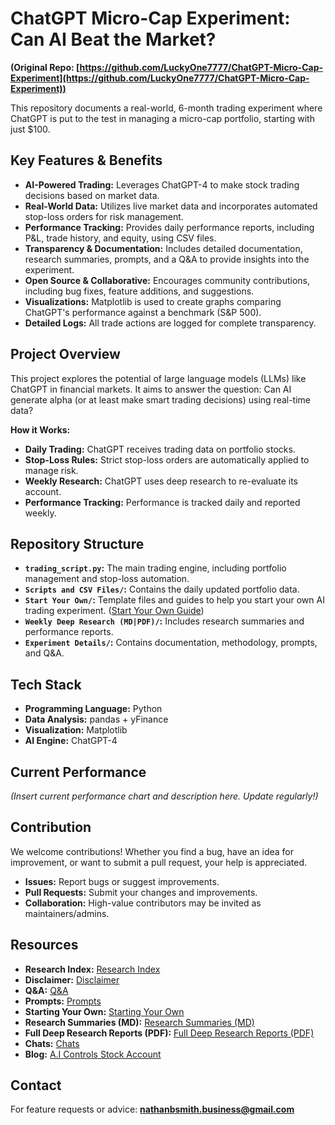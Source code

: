 # ChatGPT Micro-Cap Experiment: Can AI Beat the Market?

**(Original Repo: [https://github.com/LuckyOne7777/ChatGPT-Micro-Cap-Experiment](https://github.com/LuckyOne7777/ChatGPT-Micro-Cap-Experiment))**

This repository documents a real-world, 6-month trading experiment where ChatGPT is put to the test in managing a micro-cap portfolio, starting with just $100.

## Key Features & Benefits

*   **AI-Powered Trading:**  Leverages ChatGPT-4 to make stock trading decisions based on market data.
*   **Real-World Data:** Utilizes live market data and incorporates automated stop-loss orders for risk management.
*   **Performance Tracking:** Provides daily performance reports, including P&L, trade history, and equity, using CSV files.
*   **Transparency & Documentation:** Includes detailed documentation, research summaries, prompts, and a Q&A to provide insights into the experiment.
*   **Open Source & Collaborative:**  Encourages community contributions, including bug fixes, feature additions, and suggestions.
*   **Visualizations:** Matplotlib is used to create graphs comparing ChatGPT's performance against a benchmark (S&P 500).
*   **Detailed Logs:**  All trade actions are logged for complete transparency.

## Project Overview

This project explores the potential of large language models (LLMs) like ChatGPT in financial markets.  It aims to answer the question:  Can AI generate alpha (or at least make smart trading decisions) using real-time data?

**How it Works:**

*   **Daily Trading:** ChatGPT receives trading data on portfolio stocks.
*   **Stop-Loss Rules:** Strict stop-loss orders are automatically applied to manage risk.
*   **Weekly Research:**  ChatGPT uses deep research to re-evaluate its account.
*   **Performance Tracking:**  Performance is tracked daily and reported weekly.

## Repository Structure

*   **`trading_script.py`:**  The main trading engine, including portfolio management and stop-loss automation.
*   **`Scripts and CSV Files/`:** Contains the daily updated portfolio data.
*   **`Start Your Own/`:**  Template files and guides to help you start your own AI trading experiment. ([Start Your Own Guide](https://github.com/LuckyOne7777/ChatGPT-Micro-Cap-Experiment/blob/main/Start%20Your%20Own/README.md))
*   **`Weekly Deep Research (MD|PDF)/`:** Includes research summaries and performance reports.
*   **`Experiment Details/`:** Contains documentation, methodology, prompts, and Q&A.

## Tech Stack

*   **Programming Language:** Python
*   **Data Analysis:** pandas + yFinance
*   **Visualization:** Matplotlib
*   **AI Engine:** ChatGPT-4

## Current Performance

*(Insert current performance chart and description here.  Update regularly!)*

## Contribution

We welcome contributions!  Whether you find a bug, have an idea for improvement, or want to submit a pull request, your help is appreciated.

*   **Issues:**  Report bugs or suggest improvements.
*   **Pull Requests:** Submit your changes and improvements.
*   **Collaboration:** High-value contributors may be invited as maintainers/admins.

## Resources

*   **Research Index:** [Research Index](https://github.com/LuckyOne7777/ChatGPT-Micro-Cap-Experiment/blob/main/Experiment%20Details/Deep%20Research%20Index.md)
*   **Disclaimer:** [Disclaimer](https://github.com/LuckyOne7777/ChatGPT-Micro-Cap-Experiment/blob/main/Experiment%20Details/Disclaimer.md)
*   **Q&A:** [Q&A](https://github.com/LuckyOne7777/ChatGPT-Micro-Cap-Experiment/blob/main/Experiment%20Details/Q%26A.md)
*   **Prompts:** [Prompts](https://github.com/LuckyOne7777/ChatGPT-Micro-Cap-Experiment/blob/main/Experiment%20Details/Prompts.md)
*   **Starting Your Own:** [Starting Your Own](https://github.com/LuckyOne7777/ChatGPT-Micro-Cap-Experiment/blob/main/Start%20Your%20Own/README.md)
*   **Research Summaries (MD):** [Research Summaries (MD)](https://github.com/LuckyOne7777/ChatGPT-Micro-Cap-Experiment/tree/main/Weekly%20Deep%20Research%20(MD))
*   **Full Deep Research Reports (PDF):** [Full Deep Research Reports (PDF)](https://github.com/LuckyOne7777/ChatGPT-Micro-Cap-Experiment/tree/main/Weekly%20Deep%20Research%20(PDF))
*   **Chats:** [Chats](https://github.com/LuckyOne7777/ChatGPT-Micro-Cap-Experiment/blob/main/Experiment%20Details/Chats.md)
*   **Blog:** [A.I Controls Stock Account](https://nathanbsmith729.substack.com)

## Contact

For feature requests or advice: **nathanbsmith.business@gmail.com**